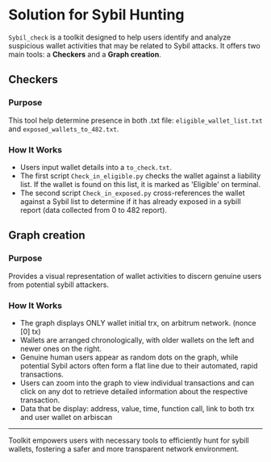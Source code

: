 # Solution for Sybil Hunting

`Sybil_check` is a toolkit designed to help users identify and analyze suspicious wallet activities that may be related to Sybil attacks. It offers two main tools: a **Checkers** and a **Graph creation**.

## Checkers

### Purpose
This tool help determine presence in both .txt file: `eligible_wallet_list.txt` and `exposed_wallets_to_482.txt`.

### How It Works
- Users input wallet details into a `to_check.txt`.
- The first script `Check_in_eligible.py` checks the wallet against a liability list. If the wallet is found on this list, it is marked as 'Eligible' on terminal.
- The second script `Check_in_exposed.py` cross-references the wallet against a Sybil list to determine if it has already exposed in a sybill report (data collected from 0 to 482 report).

## Graph creation

### Purpose
Provides a visual representation of wallet activities to discern genuine users from potential sybill attackers.

### How It Works
- The graph displays ONLY wallet initial trx, on arbitrum network. (nonce [0] tx)
- Wallets are arranged chronologically, with older wallets on the left and newer ones on the right.
- Genuine human users appear as random dots on the graph, while potential Sybil actors often form a flat line due to their automated, rapid transactions.
- Users can zoom into the graph to view individual transactions and can click on any dot to retrieve detailed information about the respective transaction.
- Data that be display: address, value, time, function call, link to both trx and user wallet on arbiscan
---

Toolkit empowers users with necessary tools to efficiently hunt for sybill wallets, fostering a safer and more transparent network environment.
